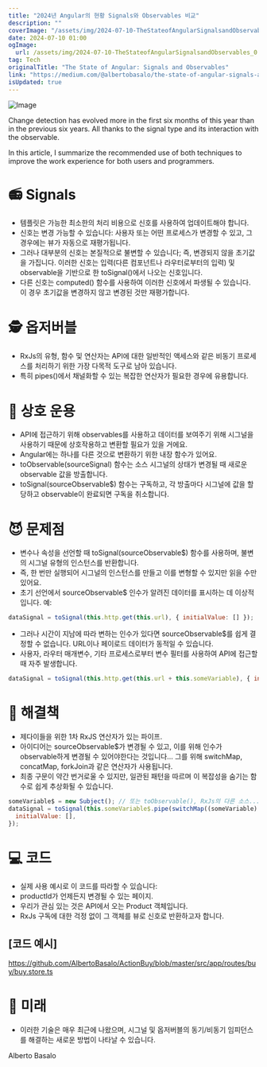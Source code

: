 ```yaml
---
title: "2024년 Angular의 현황 Signals와 Observables 비교"
description: ""
coverImage: "/assets/img/2024-07-10-TheStateofAngularSignalsandObservables_0.png"
date: 2024-07-10 01:00
ogImage:
  url: /assets/img/2024-07-10-TheStateofAngularSignalsandObservables_0.png
tag: Tech
originalTitle: "The State of Angular: Signals and Observables"
link: "https://medium.com/@albertobasalo/the-state-of-angular-signals-and-observables-dd964caf3fe4"
isUpdated: true
---
```


![Image](/assets/img/2024-07-10-TheStateofAngularSignalsandObservables_0.png)

Change detection has evolved more in the first six months of this year than in the previous six years. All thanks to the signal type and its interaction with the observable.

In this article, I summarize the recommended use of both techniques to improve the work experience for both users and programmers.

# 📻 Signals

<!-- cozy-coder - 수평 -->

<ins class="adsbygoogle"
     style="display:block"
     data-ad-client="ca-pub-4877378276818686"
     data-ad-slot="1107185301"
     data-ad-format="auto"
     data-full-width-responsive="true"></ins>

<script>
     (adsbygoogle = window.adsbygoogle || []).push({});
</script>

- 템플릿은 가능한 최소한의 처리 비용으로 신호를 사용하여 업데이트해야 합니다.
- 신호는 변경 가능할 수 있습니다: 사용자 또는 어떤 프로세스가 변경할 수 있고, 그 경우에는 뷰가 자동으로 재평가됩니다.
- 그러나 대부분의 신호는 본질적으로 불변할 수 있습니다; 즉, 변경되지 않을 초기값을 가집니다. 이러한 신호는 입력(다른 컴포넌트나 라우터로부터의 입력) 및 observable을 기반으로 한 toSignal()에서 나오는 신호입니다.
- 다른 신호는 computed() 함수를 사용하여 이러한 신호에서 파생될 수 있습니다. 이 경우 초기값을 변경하지 않고 변경된 것만 재평가합니다.

# 🕵️ 옵저버블

- RxJs의 유형, 함수 및 연산자는 API에 대한 일반적인 액세스와 같은 비동기 프로세스를 처리하기 위한 가장 다목적 도구로 남아 있습니다.
- 특히 pipes()에서 채널화할 수 있는 복잡한 연산자가 필요한 경우에 유용합니다.

# 🌉 상호 운용

<!-- cozy-coder - 수평 -->

<ins class="adsbygoogle"
     style="display:block"
     data-ad-client="ca-pub-4877378276818686"
     data-ad-slot="1107185301"
     data-ad-format="auto"
     data-full-width-responsive="true"></ins>

<script>
     (adsbygoogle = window.adsbygoogle || []).push({});
</script>

- API에 접근하기 위해 observables를 사용하고 데이터를 보여주기 위해 시그널을 사용하기 때문에 상호작용하고 변환할 필요가 있을 거에요.
- Angular에는 하나를 다른 것으로 변환하기 위한 내장 함수가 있어요.
- toObservable(sourceSignal) 함수는 소스 시그널의 상태가 변경될 때 새로운 observable 값을 방출합니다.
- toSignal(sourceObservable$) 함수는 구독하고, 각 방출마다 시그널에 값을 할당하고 observable이 완료되면 구독을 취소합니다.

# 😈 문제점

- 변수나 속성을 선언할 때 toSignal(sourceObservable$) 함수를 사용하며, 불변의 시그널 유형의 인스턴스를 반환합니다.
- 즉, 한 번만 실행되어 시그널의 인스턴스를 만들고 이를 변형할 수 있지만 읽을 수만 있어요.
- 초기 선언에서 sourceObservable$ 인수가 알려진 데이터를 표시하는 데 이상적입니다. 예:

```js
dataSignal = toSignal(this.http.get(this.url), { initialValue: [] });
```

<!-- cozy-coder - 수평 -->

<ins class="adsbygoogle"
     style="display:block"
     data-ad-client="ca-pub-4877378276818686"
     data-ad-slot="1107185301"
     data-ad-format="auto"
     data-full-width-responsive="true"></ins>

<script>
     (adsbygoogle = window.adsbygoogle || []).push({});
</script>

- 그러나 시간이 지남에 따라 변하는 인수가 있다면 sourceObservable$를 쉽게 결정할 수 없습니다. URL이나 페이로드 데이터가 동적일 수 있습니다.
- 사용자, 라우터 매개변수, 기타 프로세스로부터 변수 필터를 사용하여 API에 접근할 때 자주 발생합니다.

```js
dataSignal = toSignal(this.http.get(this.url + this.someVariable), { initialValue: [] });
```

# 🔧 해결책

- 제다이들을 위한 1차 RxJS 연산자가 있는 파이프.
- 아이디어는 sourceObservable$가 변경될 수 있고, 이를 위해 인수가 observable하게 변경될 수 있어야한다는 것입니다... 그를 위해 switchMap, concatMap, forkJoin과 같은 연산자가 사용됩니다.
- 최종 구문이 약간 번거로울 수 있지만, 일관된 패턴을 따르며 이 복잡성을 숨기는 함수로 쉽게 추상화될 수 있습니다.

<!-- cozy-coder - 수평 -->

<ins class="adsbygoogle"
     style="display:block"
     data-ad-client="ca-pub-4877378276818686"
     data-ad-slot="1107185301"
     data-ad-format="auto"
     data-full-width-responsive="true"></ins>

<script>
     (adsbygoogle = window.adsbygoogle || []).push({});
</script>

```js
someVariable$ = new Subject(); // 또는 toObservable(), RxJs의 다른 소스...
dataSignal = toSignal(this.someVariable$.pipe(switchMap((someVariable) => this.http.get(this.url + someVariable))), {
  initialValue: [],
});
```

# 💻 코드

- 실제 사용 예시로 이 코드를 따라할 수 있습니다:
- productId가 언제든지 변경될 수 있는 페이지.
- 우리가 관심 있는 것은 API에서 오는 Product 객체입니다.
- RxJs 구독에 대한 걱정 없이 그 객체를 뷰로 신호로 반환하고자 합니다.

## [코드 예시]

<!-- cozy-coder - 수평 -->

<ins class="adsbygoogle"
     style="display:block"
     data-ad-client="ca-pub-4877378276818686"
     data-ad-slot="1107185301"
     data-ad-format="auto"
     data-full-width-responsive="true"></ins>

<script>
     (adsbygoogle = window.adsbygoogle || []).push({});
</script>

https://github.com/AlbertoBasalo/ActionBuy/blob/master/src/app/routes/buy/buy.store.ts

# 🔮 미래

- 이러한 기술은 매우 최근에 나왔으며, 시그널 및 옵저버블의 동기/비동기 임피던스를 해결하는 새로운 방법이 나타날 수 있습니다.

Alberto Basalo
